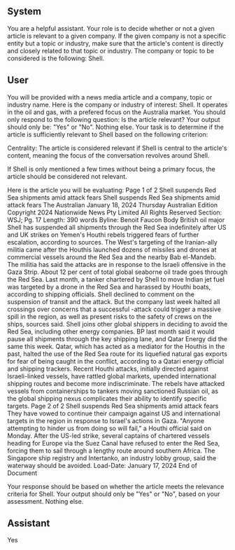 ## System

You are a helpful assistant. Your role is to decide whether or not a given article is relevant to a given company. If the given company is not a specific entity but a topic or industry, make sure that the article's content is directly and closely related to that topic or industry. The company or topic to be considered is the following: Shell.

## User


You will be provided with a news media article and a company, topic or industry name. Here is the company or industry of interest: Shell. It operates in the oil and gas, with a prefered focus on the Australia market. You should only respond to the following question: Is the article relevant? Your output should only be: "Yes" or "No". Nothing else. Your task is to determine if the article is sufficiently relevant to Shell based on the following criterion:

Centrality: The article is considered relevant if Shell is central to the article's content, meaning the focus of the conversation revolves around Shell.

If Shell is only mentioned a few times without being a primary focus, the article should be considered not relevant.

Here is the article you will be evaluating: Page 1 of 2
Shell suspends Red Sea shipments amid attack fears
Shell suspends Red Sea shipments amid attack fears
The Australian
January 18, 2024 Thursday
Australian Edition
Copyright 2024 Nationwide News Pty Limited All Rights Reserved
Section: WSJ; Pg. 17
Length: 390 words
Byline: Benoit Faucon
Body
British oil major Shell has suspended all shipments through the Red Sea indefinitely after US and UK strikes on 
Yemen's Houthi rebels triggered fears of further escalation, according to sources.
The West's targeting of the Iranian-ally militia came after the Houthis launched dozens of missiles and drones at 
commercial vessels around the Red Sea and the nearby Bab el-Mandeb. The militia has said the attacks are in 
response to the Israeli offensive in the Gaza Strip.
About 12 per cent of total global seaborne oil trade goes through the Red Sea. Last month, a tanker chartered by 
Shell to move Indian jet fuel was targeted by a drone in the Red Sea and harassed by Houthi boats, according to 
shipping officials.
Shell declined to comment on the suspension of transit and the attack. But the company last week halted all 
crossings over concerns that a successful -attack could trigger a massive spill in the region, as well as present risks 
to the safety of crews on the ships, sources said.
Shell joins other global shippers in deciding to avoid the Red Sea, including other energy companies.
BP last month said it would pause all shipments through the key shipping lane, and Qatar Energy did the same this 
week.
Qatar, which has acted as a mediator for the Houthis in the past, halted the use of the Red Sea route for its 
liquefied natural gas exports for fear of being caught in the conflict, according to a Qatari energy official and 
shipping trackers.
Recent Houthi attacks, initially directed against Israeli-linked vessels, have rattled global markets, upended 
international shipping routes and become more indiscriminate. The rebels have attacked vessels from 
containerships to tankers moving sanctioned Russian oil, as the global shipping nexus complicates their ability to 
identify specific targets.
Page 2 of 2
Shell suspends Red Sea shipments amid attack fears
They have vowed to continue their campaign against US and international targets in the region in response to 
Israel's actions in Gaza. "Anyone attempting to hinder us from doing so will fail," a Houthi official said on Monday. 
After the US-led strike, several captains of chartered vessels heading for Europe via the Suez Canal have refused 
to enter the Red Sea, forcing them to sail through a lengthy route around southern Africa. The Singapore ship 
registry and Intertanko, an industry lobby group, said the waterway should be avoided.
Load-Date: January 17, 2024
End of Document

Your response should be based on whether the article meets the relevance criteria for Shell.
Your output should only be "Yes" or "No", based on your assessment. Nothing else.
            

## Assistant

Yes

